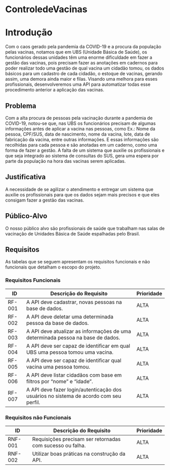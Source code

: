 # ControledeVacinas

# Introdução

Com o caos gerado pela pandemia da COVID-19 e a procura da população pelas vacinas, notamos que em UBS (Unidade Básica de Saúde), os funcionários dessas unidades têm uma enorme dificuldade em fazer a gestão das vacinas, pois precisam fazer as anotações em cadernos para poder realizar todo uma gestão de qual vacina um cidadão tomou, os dados básicos para um cadastro de cada cidadão, o estoque de vacinas, gerando assim, uma demora ainda maior e filas.
Visando uma melhora para esses profissionais, desenvolveremos uma API para automatizar todas esse procedimento anterior a aplicação das vacinas.

## Problema

Com a alta procura de pessoas pela vacinação durante a pandemia de COVID-19, notou-se que, nas UBS os funcionários precisam de algumas informações antes de aplicar a vacina nas pessoas, como Ex.: Nome da pessoa, CPF/SUS, data de nascimento, nome da vacina, lote, data de fabricação da vacina, entre outras informações. E essas informações são recolhidas para cada pessoa e são anotadas em um caderno, como uma forma de fazer a gestão. 
A falta de um sistema que auxilie os profissionais e que seja integrado ao sistema de consultas do SUS, gera uma espera por parte da população na hora das vacinas serem aplicadas.

## Justificativa

A necessidade de se agilizar o atendimento e entregar um sistema que auxilie os profissionais para que os dados sejam mais precisos e que eles consigam fazer a gestão das vacinas.
## Público-Alvo

O nosso público alvo são profissionais de saúde que trabalham nas salas de vacinação de Unidades Básica de Saúde espalhadas pelo Brasil.

## Requisitos

As tabelas que se seguem apresentam os requisitos funcionais e não funcionais que detalham o escopo do projeto.

### Requisitos Funcionais

|ID    | Descrição do Requisito  | Prioridade |
|------|-----------------------------------------|----|
|RF-001| A API deve cadastrar, novas pessoas na base de dados. | ALTA |
|RF-002| A API deve deletar uma determinada pessoa da base de dados.  | ALTA |
|RF-003| A API deve atualizar as informações de uma determinada pessoa na base de dados. | ALTA 
|RF-004| A API deve ser capaz de identificar em qual UBS uma pessoa tomou uma vacina. | ALTA |
|RF-005| A API deve ser capaz de identificar qual vacina uma pessoa tomou. | ALTA |
|RF-006| A API deve listar cidadãos com base em filtros por “nome” e “idade”. | ALTA |
|RF-007| A API deve fazer login/autenticação dos usuários no sistema de acordo com seu perfil. | ALTA |

### Requisitos não Funcionais

|ID     | Descrição do Requisito  |Prioridade |
|-------|-------------------------|--
|RNF-001| Requisições precisam ser retornadas com sucesso ou falha. | ALTA | 
|RNF-002| Utilizar boas práticas na construção da API.|  ALTA |
